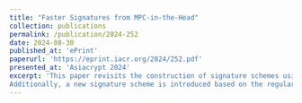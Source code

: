 ```yaml
---
title: "Faster Signatures from MPC-in-the-Head"
collection: publications
permalink: /publication/2024-252
date: 2024-08-30
published_at: 'ePrint'
paperurl: 'https://eprint.iacr.org/2024/252.pdf'
presented_at: 'Asiacrypt 2024'
excerpt: 'This paper revisits the construction of signature schemes using the MPC-in-the-head paradigm, contributing two key results. First, it is noted that previous schemes relying on this paradigm require a salted version of the GGM puncturable pseudorandom function (PPRF) to prevent collision attacks. A new, efficient PPRF construction is introduced, which is provably secure in the multi-instance setting. The security analysis, performed in the ideal cipher model, forms a core technical contribution. Unlike earlier constructions that depended on a hash function, this approach uses only a fixed-key block cipher, resulting in a 12× to 55× efficiency improvement over recent schemes like Joux and Huth (Crypto’24). This improved PPRF can accelerate various MPC-in-the-head signature schemes.
Additionally, a new signature scheme is introduced based on the regular syndrome decoding assumption. It employs a new protocol for the MPC-in-the-head paradigm, significantly reducing communication overhead compared to previous work. The scheme is conceptually straightforward, though its security analysis involves a complex combinatorial analysis.'
---
```


